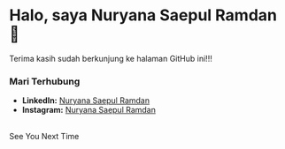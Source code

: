 # Halo, saya Nuryana Saepul Ramdan 👋
Terima kasih sudah berkunjung ke halaman GitHub ini!!!

### Mari Terhubung
- **LinkedIn:** [Nuryana Saepul Ramdan](https://www.linkedin.com/in/nuryanasaepulramdan/)
- **Instagram:** [Nuryana Saepul Ramdan](https://www.instagram.com/nsdsidn/)

<br>
See You Next Time
<!-- ## Hi there 👋

<!--
**nsdsi/nsdsi** is a ✨ _special_ ✨ repository because its `README.md` (this file) appears on your GitHub profile.

Here are some ideas to get you started:

- 🔭 I’m currently working on ...
- 🌱 I’m currently learning ...
- 👯 I’m looking to collaborate on ...
- 🤔 I’m looking for help with ...
- 💬 Ask me about ...
- 📫 How to reach me: ...
- 😄 Pronouns: ...
- ⚡ Fun fact: ...
-->
